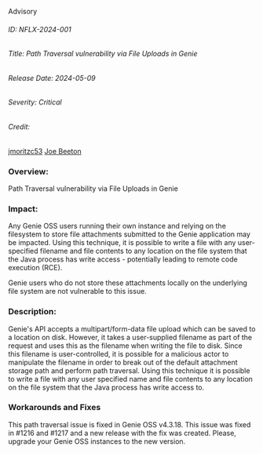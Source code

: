  Advisory
###### ID: NFLX-2024-001

###### Title: Path Traversal vulnerability via File Uploads in Genie

###### Release Date: 2024-05-09

###### Severity: Critical

###### Credit: 
[jmoritzc53](https://github.com/jmoritzc53)
[Joe Beeton](https://github.com/JoeBeeton)

### Overview:
Path Traversal vulnerability via File Uploads in Genie

### Impact:
Any Genie OSS users running their own instance and relying on the filesystem to store file attachments submitted to the Genie application may be impacted. Using this technique, it is possible to write a file with any user-specified filename and file contents to any location on the file system that the Java process has write access - potentially leading to remote code execution (RCE).

Genie users who do not store these attachments locally on the underlying file system are not vulnerable to this issue.

### Description:
Genie's API accepts a multipart/form-data file upload which can be saved to a location on disk. However, it takes a user-supplied filename as part of the request and uses this as the filename when writing the file to disk. Since this filename is user-controlled, it is possible for a malicious actor to manipulate the filename in order to break out of the default attachment storage path and perform path traversal.
Using this technique it is possible to write a file with any user specified name and file contents to any location on the file system that the Java process has write access to.

### Workarounds and Fixes
This path traversal issue is fixed in Genie OSS v4.3.18. This issue was fixed in #1216 and #1217 and a new release with the fix was created. Please, upgrade your Genie OSS instances to the new version.
